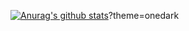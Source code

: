 [![Anurag's github stats](https://github-readme-stats.vercel.app/api?username=liuliuliuzy)](https://github.com/anuraghazra/github-readme-stats)?theme=onedark
